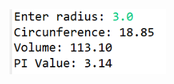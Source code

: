 <img src="https://github.com/hiranfb/classe-atributos-metodos3-membros-estaticos/blob/main/readme.png" width="250" />
